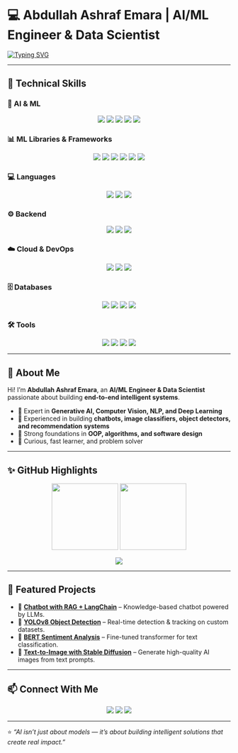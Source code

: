 # 💻 Abdullah Ashraf Emara | AI/ML Engineer & Data Scientist  

[![Typing SVG](https://readme-typing-svg.herokuapp.com?font=Fira+Code&size=24&duration=5000&pause=1000&color=00F0FF&center=true&vCenter=true&width=600&lines=AI+Engineer+%7C+Generative+AI+%7C+Computer+Vision+%7C+NLP+%7C+Data+Scientist)](https://git.io/typing-svg)

---

## 🚀 Technical Skills  

### 🤖 AI & ML  
<p align="center">
  <img src="https://img.shields.io/badge/PyTorch-%23EE4C2C.svg?style=for-the-badge&logo=pytorch&logoColor=white"/>
  <img src="https://img.shields.io/badge/TensorFlow-%23FF6F00.svg?style=for-the-badge&logo=tensorflow&logoColor=white"/>
  <img src="https://img.shields.io/badge/Keras-%23D00000.svg?style=for-the-badge&logo=keras&logoColor=white"/>
  <img src="https://img.shields.io/badge/LangChain-%2300A67E.svg?style=for-the-badge&logo=python&logoColor=white"/>
  <img src="https://img.shields.io/badge/OpenAI-%23412991.svg?style=for-the-badge&logo=openai&logoColor=white"/>
</p>

### 📊 ML Libraries & Frameworks 
<p align="center">
  <img src="https://img.shields.io/badge/PyTorch-%23EE4C2C.svg?style=for-the-badge&logo=pytorch&logoColor=white"/>
  <img src="https://img.shields.io/badge/TensorFlow-%23FF6F00.svg?style=for-the-badge&logo=tensorflow&logoColor=white"/>
  <img src="https://img.shields.io/badge/Scikit--Learn-%23F7931E.svg?style=for-the-badge&logo=scikitlearn&logoColor=white"/>
  <img src="https://img.shields.io/badge/NLTK-%2347A248.svg?style=for-the-badge&logo=python&logoColor=white"/>
  <img src="https://img.shields.io/badge/OpenCV-%235C3EE8.svg?style=for-the-badge&logo=opencv&logoColor=white"/>
  <img src="https://img.shields.io/badge/MLflow-%2300AEEF.svg?style=for-the-badge&logo=mlflow&logoColor=white"/>
</p>


### 💻 Languages  
<p align="center">
  <img src="https://img.shields.io/badge/Python-%233776AB.svg?style=for-the-badge&logo=python&logoColor=white"/>
  <img src="https://img.shields.io/badge/C++-%2300599C.svg?style=for-the-badge&logo=cplusplus&logoColor=white"/>
  <img src="https://img.shields.io/badge/SQL-%230074C1.svg?style=for-the-badge&logo=postgresql&logoColor=white"/>
</p>

### ⚙️ Backend  
<p align="center">
  <img src="https://img.shields.io/badge/FastAPI-%23009688.svg?style=for-the-badge&logo=fastapi&logoColor=white"/>
  <img src="https://img.shields.io/badge/Flask-%23000.svg?style=for-the-badge&logo=flask&logoColor=white"/>
  <img src="https://img.shields.io/badge/REST%20API-%23007396.svg?style=for-the-badge&logo=api&logoColor=white"/>
</p>

### ☁️ Cloud & DevOps  
<p align="center">
  <img src="https://img.shields.io/badge/AWS-%23FF9900.svg?style=for-the-badge&logo=amazonaws&logoColor=white"/>
  <img src="https://img.shields.io/badge/Google%20Cloud-%234285F4.svg?style=for-the-badge&logo=googlecloud&logoColor=white"/>
  <img src="https://img.shields.io/badge/Docker-%232496ED.svg?style=for-the-badge&logo=docker&logoColor=white"/>
</p>

### 🗄️ Databases  
<p align="center">
  <img src="https://img.shields.io/badge/MySQL-%234479A1.svg?style=for-the-badge&logo=mysql&logoColor=white"/>
  <img src="https://img.shields.io/badge/FAISS-%2300A3E0.svg?style=for-the-badge&logo=python&logoColor=white"/>
  <img src="https://img.shields.io/badge/Pinecone-%2300A3E0.svg?style=for-the-badge&logo=pinecone&logoColor=white"/>
  <img src="https://img.shields.io/badge/ChromaDB-%2343853D.svg?style=for-the-badge&logo=python&logoColor=white"/>
</p>

### 🛠️ Tools  
<p align="center">
  <img src="https://img.shields.io/badge/Git-%23F05032.svg?style=for-the-badge&logo=git&logoColor=white"/>
  <img src="https://img.shields.io/badge/GitHub-%23181717.svg?style=for-the-badge&logo=github&logoColor=white"/>
  <img src="https://img.shields.io/badge/Hugging%20Face-%23FFDA54.svg?style=for-the-badge&logo=huggingface&logoColor=black"/>
  <img src="https://img.shields.io/badge/Kaggle-%2320BEFF.svg?style=for-the-badge&logo=kaggle&logoColor=white"/>
</p>

---

## 🎯 About Me  

Hi! I’m **Abdullah Ashraf Emara**, an **AI/ML Engineer & Data Scientist** passionate about building **end-to-end intelligent systems**.  

- 🔹 Expert in **Generative AI, Computer Vision, NLP, and Deep Learning**  
- 🔹 Experienced in building **chatbots, image classifiers, object detectors, and recommendation systems**  
- 🔹 Strong foundations in **OOP, algorithms, and software design**  
- 🔹 Curious, fast learner, and problem solver  

---

## ✨ GitHub Highlights  

<p align="center">
  <img src="https://github-readme-stats.vercel.app/api?username=Abdullah182155&show_icons=true&theme=tokyonight" height="150"/>
  <img src="https://github-readme-stats.vercel.app/api/top-langs/?username=Abdullah182155&layout=compact&theme=tokyonight" height="150"/>
</p>  

<p align="center">
  <a href="https://git.io/streak-stats">
    <img src="https://github-readme-streak-stats.herokuapp.com/?user=Abdullah182155&theme=tokyonight"/>
  </a>
</p>

---

## 📂 Featured Projects  

- 🚀 **[Chatbot with RAG + LangChain](#)** – Knowledge-based chatbot powered by LLMs.  
- 🎯 **[YOLOv8 Object Detection](#)** – Real-time detection & tracking on custom datasets.  
- 💬 **[BERT Sentiment Analysis](#)** – Fine-tuned transformer for text classification.  
- 🎨 **[Text-to-Image with Stable Diffusion](#)** – Generate high-quality AI images from text prompts.  

---

## 📫 Connect With Me  

<p align="center">
  <a href="https://www.linkedin.com/in/abdullah-ashraf-21032a261/"><img src="https://img.shields.io/badge/-LinkedIn-0A66C2?style=for-the-badge&logo=linkedin&logoColor=white"/></a>
  <a href="mailto:abdullah.ashraf.emara@gmail.com"><img src="https://img.shields.io/badge/-Email-D14836?style=for-the-badge&logo=gmail&logoColor=white"/></a>
  <a href="https://www.kaggle.com/abdullah182"><img src="https://img.shields.io/badge/-Kaggle-20BEFF?style=for-the-badge&logo=kaggle&logoColor=white"/></a>
</p>

---

⭐ *“AI isn’t just about models — it’s about building intelligent solutions that create real impact.”*  
